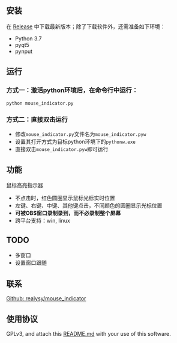 ## 安装

在 [Release](https://github.com/realysy/mouse_indicator/releases) 中下载最新版本；除了下载软件外，还需准备如下环境：

 * Python 3.7
 * pyqt5
 * pynput


## 运行

### 方式一：激活python环境后，在命令行中运行：
```bash
python mouse_indicator.py

```

### 方式二：直接双击运行

 * 修改`mouse_indicator.py`文件名为`mouse_indicator.pyw`
 * 设置其打开方式为目标python环境下的`pythonw.exe`
 * 直接双击`mouse_indicator.pyw`即可运行


## 功能

鼠标高亮指示器

 * 不点击时，红色圆圈显示鼠标光标实时位置
 * 左键、右键、中键、其他键点击，不同颜色的圆圈显示光标位置
 * **可被OBS窗口录制录到，而不必录制整个屏幕**
 * 跨平台支持：win, linux


## TODO

 * 多窗口
 * 设置窗口跟随


## 联系
[Github: realysy/mouse_indicator](https://github.com/realysy/mouse_indicator/issues)


## 使用协议

GPLv3, and attach this [README.md](./README.md) with your use of this software.
